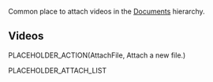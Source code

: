 <slot name="documents/linkbox" />

Common place to attach videos in the [Documents](/src/documents/index.md) hierarchy.

## Videos

PLACEHOLDER_ACTION(AttachFile, Attach a new file.)

PLACEHOLDER_ATTACH_LIST
